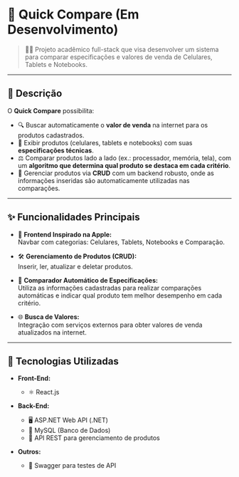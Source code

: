 # 🍏 Quick Compare (Em Desenvolvimento)

> 🧑‍💻 Projeto acadêmico full-stack que visa desenvolver um sistema para comparar especificações e valores de venda de Celulares, Tablets e Notebooks.  

---

## 📌 Descrição

O **Quick Compare** possibilita:

- 🔍 Buscar automaticamente o **valor de venda** na internet para os produtos cadastrados.
- 📱 Exibir produtos (celulares, tablets e notebooks) com suas **especificações técnicas**.
- ⚖️ Comparar produtos lado a lado (ex.: processador, memória, tela), com um **algoritmo que determina qual produto se destaca em cada critério**.
- 🧰 Gerenciar produtos via **CRUD** com um backend robusto, onde as informações inseridas são automaticamente utilizadas nas comparações.

---

## ✨ Funcionalidades Principais

- 🎨 **Frontend Inspirado na Apple:**  
  Navbar com categorias: Celulares, Tablets, Notebooks e Comparação.

- 🛠️ **Gerenciamento de Produtos (CRUD):**  
  Inserir, ler, atualizar e deletar produtos.

- 🤖 **Comparador Automático de Especificações:**  
  Utiliza as informações cadastradas para realizar comparações automáticas e indicar qual produto tem melhor desempenho em cada critério.

- 🌐 **Busca de Valores:**  
  Integração com serviços externos para obter valores de venda atualizados na internet.

---

## 🧪 Tecnologias Utilizadas

- **Front-End:**  
  - ⚛️ React.js

- **Back-End:**  
  - 🖥️ ASP.NET Web API (.NET)  
  - 🐬 MySQL (Banco de Dados)  
  - 📡 API REST para gerenciamento de produtos

- **Outros:**  
  - 📘 Swagger para testes de API
